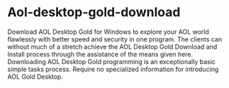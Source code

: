 # Aol-desktop-gold-download
Download AOL Desktop Gold for Windows to explore your AOL world flawlessly with better speed and security in one program. The clients can without much of a stretch achieve the AOL Desktop Gold Download and Install process through the assistance of the means given here. Downloading AOL Desktop Gold programming is an exceptionally basic simple tasks process. Require no specialized information for introducing AOL Gold Desktop.
